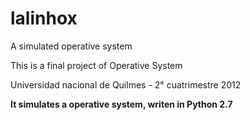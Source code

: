 lalinhox
========

A simulated operative system

<p>This is a final project of Operative System</p>
<p>Universidad nacional de Quilmes - 2° cuatrimestre 2012</p>

<b>It simulates a operative system, writen in Python 2.7</p>
  


    
    
